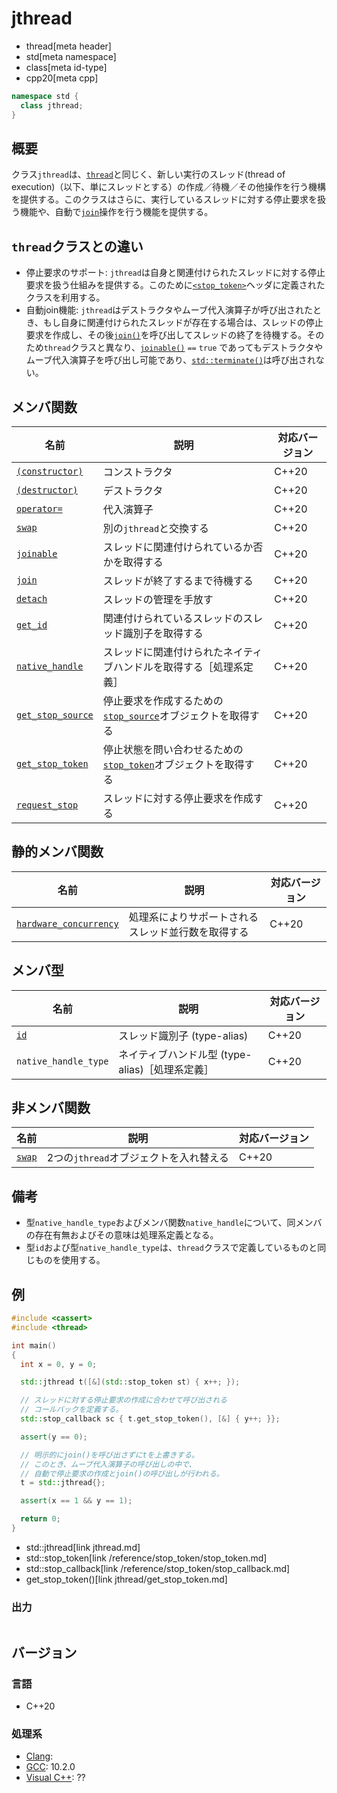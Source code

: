 # jthread
* thread[meta header]
* std[meta namespace]
* class[meta id-type]
* cpp20[meta cpp]

```cpp
namespace std {
  class jthread;
}
```

## 概要
クラス`jthread`は、[`thread`](thread.md)と同じく、新しい実行のスレッド(thread of execution)（以下、単にスレッドとする）の作成／待機／その他操作を行う機構を提供する。このクラスはさらに、実行しているスレッドに対する停止要求を扱う機能や、自動で[`join`](jthread/join.md)操作を行う機能を提供する。

## `thread`クラスとの違い

- 停止要求のサポート: `jthread`は自身と関連付けられたスレッドに対する停止要求を扱う仕組みを提供する。このために[`<stop_token>`](/reference/stop_token/stop_token.md)ヘッダに定義されたクラスを利用する。
- 自動join機能: `jthread`はデストラクタやムーブ代入演算子が呼び出されたとき、もし自身に関連付けられたスレッドが存在する場合は、スレッドの停止要求を作成し、その後[`join()`](jthread/join.md)を呼び出してスレッドの終了を待機する。そのため`thread`クラスと異なり、[`joinable()`](jthread/joinable.md) `==` `true` であってもデストラクタやムーブ代入演算子を呼び出し可能であり、[`std::terminate()`](/reference/exception/terminate.md)は呼び出されない。

## メンバ関数

| 名前 | 説明 | 対応バージョン |
|----------------------------------------------|--------------------------------------------------------------------|-------|
| [`(constructor)`](jthread/op_constructor.md)        | コンストラクタ | C++20 |
| [`(destructor)`](jthread/op_destructor.md)        | デストラクタ | C++20 |
| [`operator=`](jthread/op_assign.md.nolink)         | 代入演算子 | C++20 |
| [`swap`](jthread/swap.md.nolink)                   | 別の`jthread`と交換する | C++20 |
| [`joinable`](jthread/joinable.md)           | スレッドに関連付けられているか否かを取得する | C++20 |
| [`join`](jthread/join.md)                   | スレッドが終了するまで待機する | C++20 |
| [`detach`](jthread/detach.md)               | スレッドの管理を手放す | C++20 |
| [`get_id`](jthread/get_id.md)               | 関連付けられているスレッドのスレッド識別子を取得する | C++20 |
| [`native_handle`](jthread/native_handle.md.nolink) | スレッドに関連付けられたネイティブハンドルを取得する［処理系定義］ | C++20 |
| [`get_stop_source`](jthread/get_stop_source.md) | 停止要求を作成するための[`stop_source`](/reference/stop_token/stop_source.md)オブジェクトを取得する | C++20 |
| [`get_stop_token`](jthread/get_stop_token.md) | 停止状態を問い合わせるための[`stop_token`](/reference/stop_token/stop_token.md)オブジェクトを取得する | C++20 |
| [`request_stop`](jthread/request_stop.md) | スレッドに対する停止要求を作成する | C++20 |

## 静的メンバ関数

| 名前 | 説明 | 対応バージョン |
|------------------------------------------------------------|----------------------------------------------------|-------|
| [`hardware_concurrency`](jthread/hardware_concurrency.md.nolink) | 処理系によりサポートされるスレッド並行数を取得する | C++20 |


## メンバ型

| 名前 | 説明 | 対応バージョン |
|------------------------|----------------------------------------------|-------|
| [`id`](jthread/id.md) | スレッド識別子 (type-alias) | C++20 |
| `native_handle_type`  | ネイティブハンドル型 (type-alias)［処理系定義］ | C++20 |


## 非メンバ関数

| 名前 | 説明 | 対応バージョン |
|---------------------------------|---------------------------------------|-------|
| [`swap`](jthread/swap_free.md.nolink) | 2つの`jthread`オブジェクトを入れ替える | C++20 |


## 備考
- 型`native_handle_type`およびメンバ関数`native_handle`について、同メンバの存在有無およびその意味は処理系定義となる。
- 型`id`および型`native_handle_type`は、`thread`クラスで定義しているものと同じものを使用する。

## 例
```cpp example
#include <cassert>
#include <thread>

int main()
{
  int x = 0, y = 0;

  std::jthread t([&](std::stop_token st) { x++; });

  // スレッドに対する停止要求の作成に合わせて呼び出される
  // コールバックを定義する。
  std::stop_callback sc { t.get_stop_token(), [&] { y++; }};

  assert(y == 0);

  // 明示的にjoin()を呼び出さずにtを上書きする。
  // このとき、ムーブ代入演算子の呼び出しの中で、
  // 自動で停止要求の作成とjoin()の呼び出しが行われる。
  t = std::jthread{};

  assert(x == 1 && y == 1);

  return 0;
}
```
* std::jthread[link jthread.md]
* std::stop_token[link /reference/stop_token/stop_token.md]
* std::stop_callback[link /reference/stop_token/stop_callback.md]
* get_stop_token()[link jthread/get_stop_token.md]

### 出力
```
```

## バージョン
### 言語
- C++20

### 処理系
- [Clang](/implementation.md#clang):
- [GCC](/implementation.md#gcc): 10.2.0
- [Visual C++](/implementation.md#visual_cpp): ??
